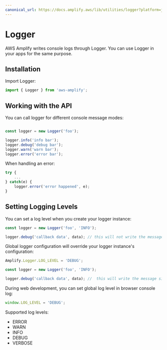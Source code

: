 ```yaml
---
canonical_url: https://docs.amplify.aws/lib/utilities/logger?platform=js
---
```


# Logger

AWS Amplify writes console logs through Logger. You can use Logger in your apps for the same purpose.

## Installation

Import Logger:
```javascript
import { Logger } from 'aws-amplify';

```

## Working with the API

You can call logger for different console message modes:
```javascript

const logger = new Logger('foo');

logger.info('info bar');
logger.debug('debug bar');
logger.warn('warn bar');
logger.error('error bar');
```

When handling an error:
```javascript
try {
    ...
} catch(e) {
    logger.error('error happened', e);
}
```

## Setting Logging Levels

You can set a log level when you create your logger instance:

```javascript
const logger = new Logger('foo', 'INFO');

logger.debug('callback data', data); // this will not write the message
```

Global logger configuration will override your logger instance's configuration:

```javascript
Amplify.Logger.LOG_LEVEL = 'DEBUG';

const logger = new Logger('foo', 'INFO');

logger.debug('callback data', data); //  this will write the message since the global log level is 'DEBUG'
```

During web development, you can set global log level in browser console log:
```javascript
window.LOG_LEVEL = 'DEBUG';
```

Supported log levels:

* ERROR
* WARN
* INFO
* DEBUG
* VERBOSE
